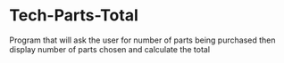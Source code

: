 # Tech-Parts-Total
Program that will ask the user for number of parts being purchased then display number of parts chosen and calculate the total
